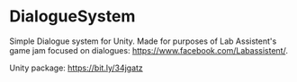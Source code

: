 # DialogueSystem
Simple Dialogue system for Unity. Made for purposes of Lab Assistent's game jam focused on dialogues: https://www.facebook.com/Labassistent/.

Unity package:
https://bit.ly/34jgatz
